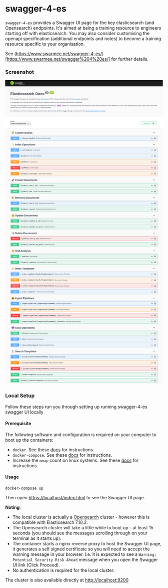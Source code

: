 # swagger-4-es

`swagger-4-es` provides a Swagger UI page for the key elasticsearch (and Opensearch) endpoints. It's aimed at being a training resource to engineers starting off with 
elasticsearch. You may also consider customising the openapi specification (additional endpoints and notes) to become a training resource specific to your organisation.   

See (https://www.swarmee.net/swagger-4-es/)[https://www.swarmee.net/swagger%204%20es/] for further details. 

### Screenshot
[![Swagger UI Screenshot](./docs/Swagger-UI-Screenshot.png)](./docs/Swagger-UI-Screenshot.png)

### Local Setup
Follow these steps run you through setting up running swagger-4-es swagger UI locally 

#### Prerequisite

The following software and configuration is required on your computer to boot up the containers:

- `docker`. See these [docs](https://docs.docker.com/get-docker/) for instructions.
- `docker-compose`. See these [docs](https://docs.docker.com/compose/install/) for instructions.
- Increase the `mmap` count on linux systems. See these [docs](https://www.elastic.co/guide/en/elasticsearch/reference/current/vm-max-map-count.html) for instructions.


#### Usage

```shell
docker-compose up
```

Then open [https://localhost/index.html](https://index/swagger.html) to see the Swagger UI page.

**Noting**:

- The local cluster is actually a [Opensearch](https://opensearch.org/) cluster - however this is compatible with Elasticsearch 7.10.2.
- The Opensearch cluster will take a little while to boot up - at least 15 seconds (you should see the messages scrolling through on your terminal as it starts up).
- The container starts a nginx reverse proxy to host the Swagger UI page, it generates a self signed certificate so you will need to accept the warning message in your browser. I.e. it is expected to see a `Warning: Potential Security Risk Ahead` message when you open the Swagger UI link (Click Proceed).
- No authentication is required for the local cluster. 

The cluster is also avaliable directly at [http://localhost:9200](http://localhost:9200)

